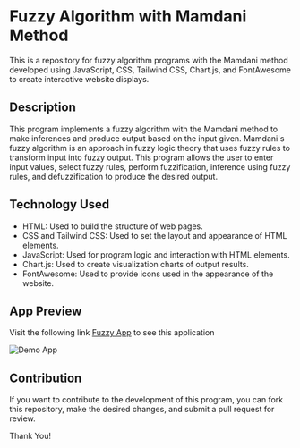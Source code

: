 # Fuzzy Algorithm with Mamdani Method
This is a repository for fuzzy algorithm programs with the Mamdani method developed using JavaScript, CSS, Tailwind CSS, Chart.js, and FontAwesome to create interactive website displays.

## Description
This program implements a fuzzy algorithm with the Mamdani method to make inferences and produce output based on the input given. Mamdani's fuzzy algorithm is an approach in fuzzy logic theory that uses fuzzy rules to transform input into fuzzy output. This program allows the user to enter input values, select fuzzy rules, perform fuzzification, inference using fuzzy rules, and defuzzification to produce the desired output.

## Technology Used
- HTML: Used to build the structure of web pages.
- CSS and Tailwind CSS: Used to set the layout and appearance of HTML elements.
- JavaScript: Used for program logic and interaction with HTML elements.
- Chart.js: Used to create visualization charts of output results.
- FontAwesome: Used to provide icons used in the appearance of the website.

## App Preview
Visit the following link [Fuzzy App](https://arifsptra.github.io/fuzzy-algorithm/) to see this application 

![Demo App](https://github.com/arifsptra/fuzzy-algorithm/assets/91882024/4186633f-b271-4954-a47b-0b9714aa5b15)


## Contribution
If you want to contribute to the development of this program, you can fork this repository, make the desired changes, and submit a pull request for review.

Thank You!